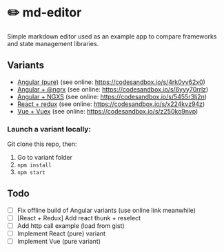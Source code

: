 # :pencil2: md-editor

Simple markdown editor used as an example app to compare frameworks and state management libraries.

## Variants

- [Angular (pure)](angular) (see online: https://codesandbox.io/s/4rk0yv62x0)
- [Angular + @ngrx](angular-ngrx) (see online: https://codesandbox.io/s/6yyy70rrlz)
- [Angular + NGXS](angular-ngxs) (see online: https://codesandbox.io/s/5455r3lj2n)
- [React + redux](react-redux) (see online: https://codesandbox.io/s/x224kvz94z)
- [Vue + Vuex](vue-vuex) (see online: https://codesandbox.io/s/z250ko9nvp)

### Launch a variant locally:

Git clone this repo, then:

1. Go to variant folder
2. `npm install`
3. `npm start`

## Todo

- [ ] Fix offline build of Angular variants (use online link meanwhile)
- [ ] [React + Redux] Add react thunk + reselect
- [ ] Add http call example (load from gist)
- [ ] Implement React (pure) variant
- [ ] Implement Vue (pure variant)
